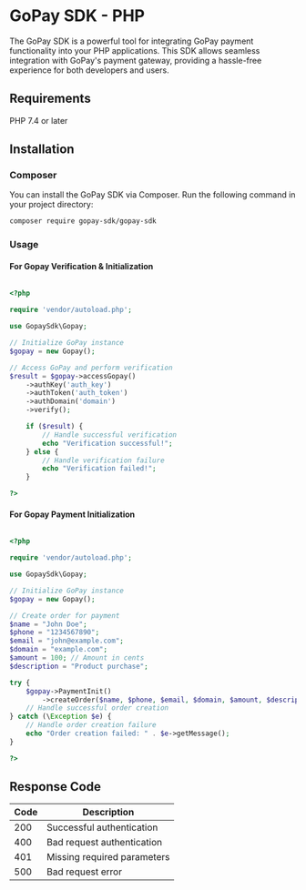 # GoPay SDK - PHP

The GoPay SDK is a powerful tool for integrating GoPay payment functionality into your PHP applications. This SDK allows seamless integration with GoPay's payment gateway, providing a hassle-free experience for both developers and users.

## Requirements

PHP 7.4 or later

## Installation

### Composer

You can install the GoPay SDK via Composer. Run the following command in your project directory:

```bash
composer require gopay-sdk/gopay-sdk
```

### Usage

#### For Gopay Verification & Initialization

```php

<?php

require 'vendor/autoload.php';

use GopaySdk\Gopay;

// Initialize GoPay instance
$gopay = new Gopay();

// Access GoPay and perform verification
$result = $gopay->accessGopay()
    ->authKey('auth_key')
    ->authToken('auth_token')
    ->authDomain('domain')
    ->verify();

    if ($result) {
        // Handle successful verification
        echo "Verification successful!";
    } else {
        // Handle verification failure
        echo "Verification failed!";
    }

?>

```

#### For Gopay Payment Initialization


```php

<?php

require 'vendor/autoload.php';

use GopaySdk\Gopay;

// Initialize GoPay instance
$gopay = new Gopay();

// Create order for payment
$name = "John Doe";
$phone = "1234567890";
$email = "john@example.com";
$domain = "example.com";
$amount = 100; // Amount in cents
$description = "Product purchase";

try {
    $gopay->PaymentInit()
        ->createOrder($name, $phone, $email, $domain, $amount, $description);
    // Handle successful order creation
} catch (\Exception $e) {
    // Handle order creation failure
    echo "Order creation failed: " . $e->getMessage();
}

?>

```

## Response Code
| Code    | Description |
| -------- | ------- |
| 200 | Successful authentication    |
| 400 | Bad request authentication     |
| 401    | Missing required parameters    |
| 500    | Bad request error    |

